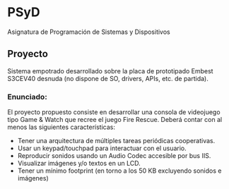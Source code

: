 # PSyD
 Asignatura de Programación de Sistemas y Dispositivos

## Proyecto
Sistema empotrado desarrollado sobre la placa de prototipado Embest S3CEV40 desnuda (no dispone de SO, drivers, APIs, etc. de partida).

### Enunciado:

El proyecto propuesto consiste en desarrollar una consola de videojuego tipo Game & Watch que recree el juego Fire Rescue. Deberá contar con al menos las siguientes características:

* Tener una arquitectura de múltiples tareas periódicas cooperativas.
* Usar un keypad/touchpad para interactuar con el usuario.
* Reproducir sonidos usando un Audio Codec accesible por bus IIS.
* Visualizar imágenes y/o textos en un LCD.
* Tener un mínimo footprint (en torno a los 50 KB excluyendo sonidos e imágenes)
